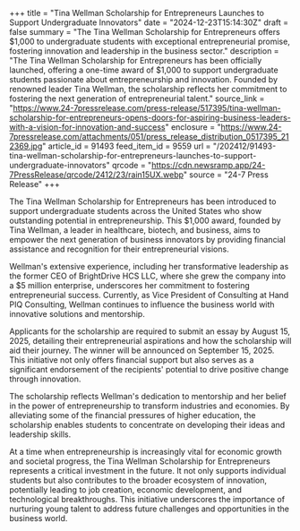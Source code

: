 +++
title = "Tina Wellman Scholarship for Entrepreneurs Launches to Support Undergraduate Innovators"
date = "2024-12-23T15:14:30Z"
draft = false
summary = "The Tina Wellman Scholarship for Entrepreneurs offers $1,000 to undergraduate students with exceptional entrepreneurial promise, fostering innovation and leadership in the business sector."
description = "The Tina Wellman Scholarship for Entrepreneurs has been officially launched, offering a one-time award of $1,000 to support undergraduate students passionate about entrepreneurship and innovation. Founded by renowned leader Tina Wellman, the scholarship reflects her commitment to fostering the next generation of entrepreneurial talent."
source_link = "https://www.24-7pressrelease.com/press-release/517395/tina-wellman-scholarship-for-entrepreneurs-opens-doors-for-aspiring-business-leaders-with-a-vision-for-innovation-and-success"
enclosure = "https://www.24-7pressrelease.com/attachments/051/press_release_distribution_0517395_212369.jpg"
article_id = 91493
feed_item_id = 9559
url = "/202412/91493-tina-wellman-scholarship-for-entrepreneurs-launches-to-support-undergraduate-innovators"
qrcode = "https://cdn.newsramp.app/24-7PressRelease/qrcode/2412/23/rain15UX.webp"
source = "24-7 Press Release"
+++

<p>The Tina Wellman Scholarship for Entrepreneurs has been introduced to support undergraduate students across the United States who show outstanding potential in entrepreneurship. This $1,000 award, founded by Tina Wellman, a leader in healthcare, biotech, and business, aims to empower the next generation of business innovators by providing financial assistance and recognition for their entrepreneurial visions.</p><p>Wellman's extensive experience, including her transformative leadership as the former CEO of BrightDrive HCS LLC, where she grew the company into a $5 million enterprise, underscores her commitment to fostering entrepreneurial success. Currently, as Vice President of Consulting at Hand PIQ Consulting, Wellman continues to influence the business world with innovative solutions and mentorship.</p><p>Applicants for the scholarship are required to submit an essay by August 15, 2025, detailing their entrepreneurial aspirations and how the scholarship will aid their journey. The winner will be announced on September 15, 2025. This initiative not only offers financial support but also serves as a significant endorsement of the recipients' potential to drive positive change through innovation.</p><p>The scholarship reflects Wellman's dedication to mentorship and her belief in the power of entrepreneurship to transform industries and economies. By alleviating some of the financial pressures of higher education, the scholarship enables students to concentrate on developing their ideas and leadership skills.</p><p>At a time when entrepreneurship is increasingly vital for economic growth and societal progress, the Tina Wellman Scholarship for Entrepreneurs represents a critical investment in the future. It not only supports individual students but also contributes to the broader ecosystem of innovation, potentially leading to job creation, economic development, and technological breakthroughs. This initiative underscores the importance of nurturing young talent to address future challenges and opportunities in the business world.</p>